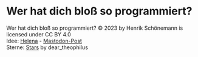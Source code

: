 # Wer hat dich bloß so programmiert?
Wer hat dich bloß so programmiert? © 2023 by Henrik Schönemann is licensed under CC BY 4.0  
Idee: [Helena](https://chaos.social/@Helena) - [Mastodon-Post](https://chaos.social/@Helena/111438857897348336)  
Sterne: [Stars](https://openclipart.org/detail/122131/stars) by dear_theophilus
